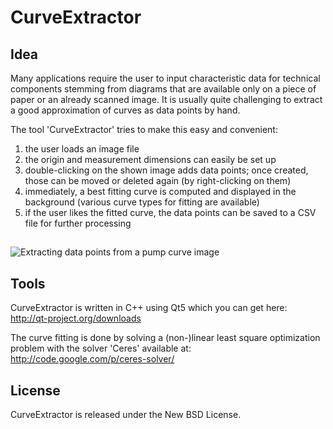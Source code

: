 # CurveExtractor

## Idea
Many applications require the user to input characteristic data for technical components stemming from diagrams
that are available only on a piece of paper or an already scanned image. It is usually quite challenging to extract
a good approximation of curves as data points by hand.

The tool 'CurveExtractor' tries to make this easy and convenient:

1. the user loads an image file
2. the origin and measurement dimensions can easily be set up
3. double-clicking on the shown image adds data points; once created, those can be moved or deleted again (by right-clicking on them)
4. immediately, a best fitting curve is computed and displayed in the background (various curve types for fitting are available)
5. if the user likes the fitted curve, the data points can be saved to a CSV file for further processing

##
![Extracting data points from a pump curve image](wiki/Screenshot_pumpCurve.png)

## Tools
CurveExtractor is written in C++ using Qt5 which you can get here:
http://qt-project.org/downloads

The curve fitting is done by solving a (non-)linear least square optimization problem with the solver 'Ceres' available at:
http://code.google.com/p/ceres-solver/

## License
CurveExtractor is released under the New BSD License.
